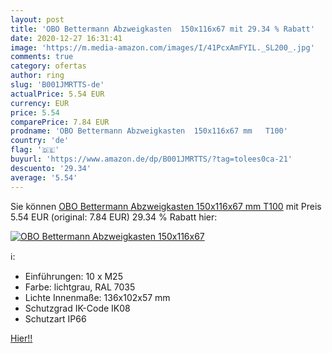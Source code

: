 ```yaml
---
layout: post
title: 'OBO Bettermann Abzweigkasten  150x116x67 mit 29.34 % Rabatt'
date: 2020-12-27 16:31:41
image: 'https://m.media-amazon.com/images/I/41PcxAmFYIL._SL200_.jpg'
comments: true
category: ofertas
author: ring
slug: 'B001JMRTTS-de'
actualPrice: 5.54 EUR
currency: EUR
price: 5.54
comparePrice: 7.84 EUR
prodname: 'OBO Bettermann Abzweigkasten  150x116x67 mm   T100'
country: 'de'
flag: '🇩🇪'
buyurl: 'https://www.amazon.de/dp/B001JMRTTS/?tag=tolees0ca-21'
descuento: '29.34'
average: '5.54'
---
```


Sie können [OBO Bettermann Abzweigkasten  150x116x67 mm   T100](https://www.amazon.de/dp/B001JMRTTS/?tag=tolees0ca-21) mit Preis 5.54 EUR (original: 7.84 EUR) 29.34 % Rabatt hier:

[![OBO Bettermann Abzweigkasten  150x116x67](https://m.media-amazon.com/images/I/41PcxAmFYIL._SL200_.jpg)](https://www.amazon.de/dp/B001JMRTTS/?tag=tolees0ca-21)

ℹ️:

- Einführungen: 10 x M25
- Farbe: lichtgrau, RAL 7035
- Lichte Innenmaße: 136x102x57 mm
- Schutzgrad IK-Code IK08
- Schutzart IP66

[Hier!!](https://www.amazon.de/dp/B001JMRTTS/?tag=tolees0ca-21)
